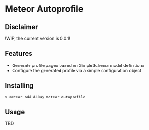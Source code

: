 # Meteor Autoprofile


## Disclaimer

!WIP, the current version is 0.0.1!

## Features

- Generate profile pages based on SimpleSchema model definitions
- Configure the generated profile via a simple configuration object


## Installing

    $ meteor add d3k4y:meteor-autoprofile


## Usage

TBD
